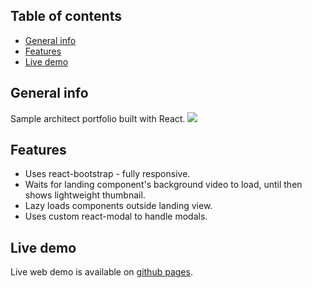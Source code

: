 ## Table of contents
* [General info](#general-info)
* [Features](#features)
* [Live demo](#live-demo)

## General info
Sample architect portfolio built with React.
![](https://i.imgur.com/PVWLF87.png)

## Features
- Uses react-bootstrap - fully responsive.
- Waits for landing component's background video to load, until then shows lightweight thumbnail.
- Lazy loads components outside landing view.
- Uses custom react-modal to handle modals.

## Live demo
Live web demo is available on [github pages](https://github.com/mszan/architect_portfolio/deployments/activity_log?environment=github-pages).

